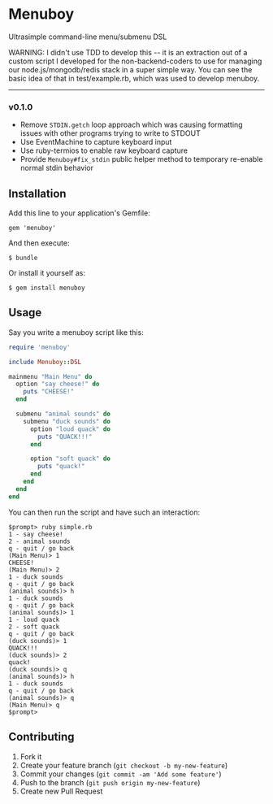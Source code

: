 # Menuboy

Ultrasimple command-line menu/submenu DSL

WARNING: I didn't use TDD to develop this -- it is an extraction out of
a custom script I developed for the non-backend-coders to use for
managing our node.js/mongodb/redis stack in a super simple way. You can
see the basic idea of that in test/example.rb, which was used to develop
menuboy.

---

### v0.1.0
* Remove `STDIN.getch` loop approach which was causing formatting
  issues with other programs trying to write to STDOUT
* Use EventMachine to capture keyboard input
* Use ruby-termios to enable raw keyboard capture
* Provide `Menuboy#fix_stdin` public helper method to temporary re-enable
  normal stdin behavior

## Installation

Add this line to your application's Gemfile:

    gem 'menuboy'

And then execute:

    $ bundle

Or install it yourself as:

    $ gem install menuboy

## Usage

Say you write a menuboy script like this:

```ruby
require 'menuboy'

include Menuboy::DSL

mainmenu "Main Menu" do
  option "say cheese!" do
    puts "CHEESE!"
  end

  submenu "animal sounds" do
    submenu "duck sounds" do
      option "loud quack" do
        puts "QUACK!!!"
      end

      option "soft quack" do
        puts "quack!"
      end
    end
  end
end
```

You can then run the script and have such an interaction:

```
$prompt> ruby simple.rb
1 - say cheese!
2 - animal sounds
q - quit / go back
(Main Menu)> 1
CHEESE!
(Main Menu)> 2
1 - duck sounds
q - quit / go back
(animal sounds)> h
1 - duck sounds
q - quit / go back
(animal sounds)> 1
1 - loud quack
2 - soft quack
q - quit / go back
(duck sounds)> 1
QUACK!!!
(duck sounds)> 2
quack!
(duck sounds)> q
(animal sounds)> h
1 - duck sounds
q - quit / go back
(animal sounds)> q
(Main Menu)> q
$prompt>
```

## Contributing

1. Fork it
2. Create your feature branch (`git checkout -b my-new-feature`)
3. Commit your changes (`git commit -am 'Add some feature'`)
4. Push to the branch (`git push origin my-new-feature`)
5. Create new Pull Request

